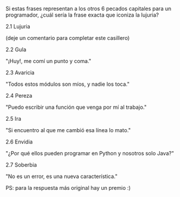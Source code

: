 <html><body><p>Si estas frases representan a los otros 6 pecados capitales para un programador, ¿cuál sería la frase exacta que iconiza la lujuria?



2.1 Lujuria



(deje un comentario para completar este casillero)



2.2 Gula



"¡Huy!, me comí un punto y coma."



2.3 Avaricia



"Todos estos módulos son míos, y nadie los toca."



2.4 Pereza



"Puedo escribir una función que venga por mí al trabajo."



2.5 Ira



"Si encuentro al que me cambió esa línea lo mato."



2.6 Envidia



"¿Por qué ellos pueden programar en Python y nosotros solo Java?"



2.7 Soberbia



"No es un error, es una nueva característica."



PS: para la respuesta más original hay un premio :)</p></body></html>